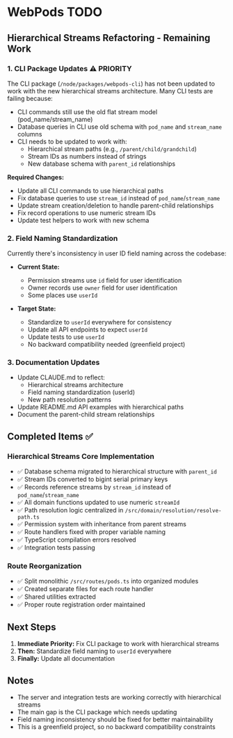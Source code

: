 # WebPods TODO

## Hierarchical Streams Refactoring - Remaining Work

### 1. CLI Package Updates ⚠️ PRIORITY
The CLI package (`/node/packages/webpods-cli`) has not been updated to work with the new hierarchical streams architecture. Many CLI tests are failing because:

- CLI commands still use the old flat stream model (pod_name/stream_name)
- Database queries in CLI use old schema with `pod_name` and `stream_name` columns
- CLI needs to be updated to work with:
  - Hierarchical stream paths (e.g., `/parent/child/grandchild`)
  - Stream IDs as numbers instead of strings
  - New database schema with `parent_id` relationships

**Required Changes:**
- Update all CLI commands to use hierarchical paths
- Fix database queries to use `stream_id` instead of `pod_name`/`stream_name`
- Update stream creation/deletion to handle parent-child relationships
- Fix record operations to use numeric stream IDs
- Update test helpers to work with new schema

### 2. Field Naming Standardization
Currently there's inconsistency in user ID field naming across the codebase:

- **Current State:**
  - Permission streams use `id` field for user identification
  - Owner records use `owner` field for user identification
  - Some places use `userId`

- **Target State:**
  - Standardize to `userId` everywhere for consistency
  - Update all API endpoints to expect `userId`
  - Update tests to use `userId`
  - No backward compatibility needed (greenfield project)

### 3. Documentation Updates
- Update CLAUDE.md to reflect:
  - Hierarchical streams architecture
  - Field naming standardization (userId)
  - New path resolution patterns
- Update README.md API examples with hierarchical paths
- Document the parent-child stream relationships

## Completed Items ✅

### Hierarchical Streams Core Implementation
- ✅ Database schema migrated to hierarchical structure with `parent_id`
- ✅ Stream IDs converted to bigint serial primary keys
- ✅ Records reference streams by `stream_id` instead of `pod_name`/`stream_name`
- ✅ All domain functions updated to use numeric `streamId`
- ✅ Path resolution logic centralized in `/src/domain/resolution/resolve-path.ts`
- ✅ Permission system with inheritance from parent streams
- ✅ Route handlers fixed with proper variable naming
- ✅ TypeScript compilation errors resolved
- ✅ Integration tests passing

### Route Reorganization
- ✅ Split monolithic `/src/routes/pods.ts` into organized modules
- ✅ Created separate files for each route handler
- ✅ Shared utilities extracted
- ✅ Proper route registration order maintained

## Next Steps

1. **Immediate Priority:** Fix CLI package to work with hierarchical streams
2. **Then:** Standardize field naming to `userId` everywhere
3. **Finally:** Update all documentation

## Notes

- The server and integration tests are working correctly with hierarchical streams
- The main gap is the CLI package which needs updating
- Field naming inconsistency should be fixed for better maintainability
- This is a greenfield project, so no backward compatibility constraints